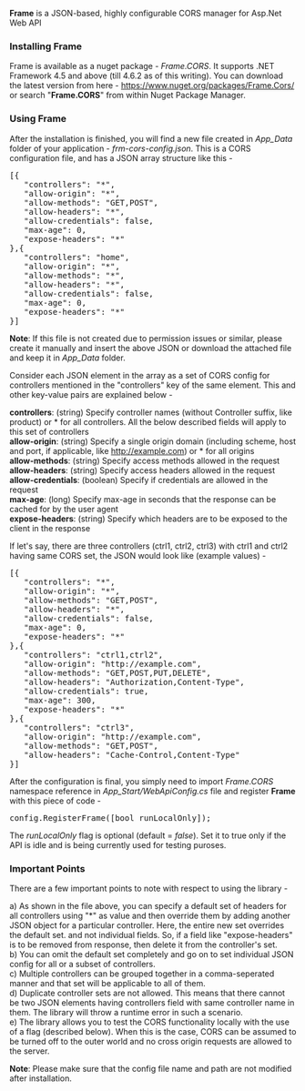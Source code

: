 
<b>Frame</b> is a JSON-based, highly configurable CORS manager for Asp.Net Web API

<h3><b>Installing Frame</b></h3>

Frame is available as a nuget package - <i>Frame.CORS</i>. It supports .NET Framework 4.5 and above (till 4.6.2 as of this writing). You can download the latest version from here - https://www.nuget.org/packages/Frame.Cors/ or search "<b>Frame.CORS</b>" from within Nuget Package Manager.

<h3><b>Using Frame</b></h3>

After the installation is finished, you will find a new file created in <i>App_Data</i> folder of your application - <i>frm-cors-config.json</i>. This is a CORS configuration file, and has a JSON array structure like this -

<pre>
[{
   "controllers": "*",
   "allow-origin": "*",
   "allow-methods": "GET,POST",
   "allow-headers": "*",
   "allow-credentials": false,
   "max-age": 0,
   "expose-headers": "*"
},{
   "controllers": "home",
   "allow-origin": "*",
   "allow-methods": "*",
   "allow-headers": "*",
   "allow-credentials": false,
   "max-age": 0,
   "expose-headers": "*"
}]
</pre>

<b>Note</b>: If this file is not created due to permission issues or similar, please create it manually and insert the above JSON or download the attached file and keep it in <i>App_Data</i> folder.

Consider each JSON element in the array as a set of CORS config for controllers mentioned in the "controllers" key of the same element. This and other key-value pairs are explained below -

<b>controllers</b>: (string) Specify controller names (without Controller suffix, like product) or * for all controllers. All the below described fields will apply to this set of controllers<br/>
<b>allow-origin</b>: (string) Specify a single origin domain (including scheme, host and port, if applicable, like http://example.com) or * for all origins<br/>
<b>allow-methods</b>: (string) Specify access methods allowed in the request<br/>
<b>allow-headers</b>: (string) Specify access headers allowed in the request<br/>
<b>allow-credentials</b>: (boolean) Specify if credentials are allowed in the request<br/>
<b>max-age</b>:  (long) Specify max-age in seconds that the response can be cached for by the user agent<br/>
<b>expose-headers</b>:  (string) Specify which headers are to be exposed to the client in the response

If let's say, there are three controllers (ctrl1, ctrl2, ctrl3) with ctrl1 and ctrl2 having same CORS set, the JSON would look like (example values) -

<pre>
[{
   "controllers": "*",
   "allow-origin": "*",
   "allow-methods": "GET,POST",
   "allow-headers": "*",
   "allow-credentials": false,
   "max-age": 0,
   "expose-headers": "*"
},{
   "controllers": "ctrl1,ctrl2",
   "allow-origin": "http://example.com",
   "allow-methods": "GET,POST,PUT,DELETE",
   "allow-headers": "Authorization,Content-Type",
   "allow-credentials": true,
   "max-age": 300,
   "expose-headers": "*"
},{
   "controllers": "ctrl3",
   "allow-origin": "http://example.com",
   "allow-methods": "GET,POST",
   "allow-headers": "Cache-Control,Content-Type"
}]
</pre>

After the configuration is final, you simply need to import <i>Frame.CORS</i> namespace reference in <i>App_Start/WebApiConfig.cs</i> file and register <b>Frame</b> with this piece of code -

<pre>config.RegisterFrame([bool runLocalOnly]);</pre>

The <i>runLocalOnly</i> flag is optional (default = <i>false</i>). Set it to true only if the API is idle and is being currently used for testing puroses.

<h3><b>Important Points</b></h3>

There are a few important points to note with respect to using the library -

a) As shown in the file above, you can specify a default set of headers for all controllers using "*" as value and then override them by adding another JSON object for a particular controller. Here, the entire new set overrides the default set. and not individual fields. So, if a field like "expose-headers" is to be removed from response, then delete it from the controller's set.<br/>
b) You can omit the default set completely and go on to set individual JSON config for all or a subset of controllers.<br/>
c) Multiple controllers can be grouped together in a comma-seperated manner and that set will be applicable to all of them.<br/>
d) Duplicate controller sets are not allowed. This means that there cannot be two JSON elements having controllers field with same controller name in them. The library will throw a runtime error in such a scenario.<br/>
e) The library allows you to test the CORS functionality locally with the use of a flag (described below). When this is the case, CORS can be assumed to be turned off to the outer world and no cross origin requests are allowed to the server.

<b>Note</b>: Please make sure that the config file name and path are not modified after installation.
